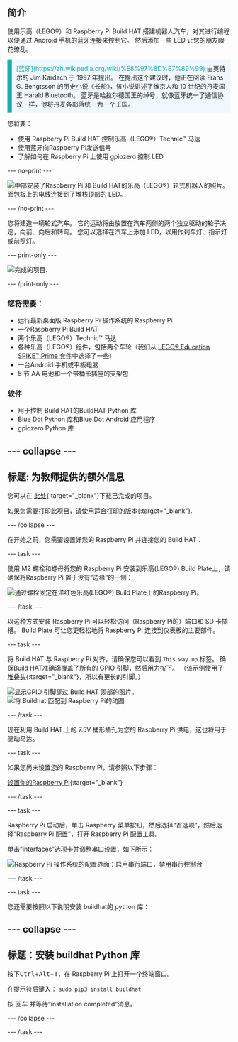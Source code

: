 ## 简介

使用乐高（LEGO®）和 Raspberry Pi Build HAT 搭建机器人汽车，对其进行编程以便通过 Android 手机的蓝牙连接来控制它。 然后添加一些 LED 让您的朋友眼花缭乱。

<p style="border-left: solid; border-width:10px; border-color: #0faeb0; background-color: aliceblue; padding: 10px;">
<span style="color: #0faeb0">[蓝牙](https://zh.wikipedia.org/wiki/%E8%97%8D%E7%89%99)</span> 由英特尔的 Jim Kardach 于 1997 年提出。 在提出这个建议时，他正在阅读 Frans G. Bengtsson 的历史小说《长船》，该小说讲述了维京人和 10 世纪的丹麦国王 Harald Bluetooth。 蓝牙是哈拉尔德国王的绰号，就像蓝牙统一了通信协议一样，他将丹麦各部落统一为一个王国。
</p>

您将要：
+ 使用 Raspberry Pi Build HAT 控制乐高（LEGO®）Technic™ 马达
+ 使用蓝牙向Raspberry Pi发送信号
+ 了解如何在 Raspberry Pi 上使用 gpiozero 控制 LED

--- no-print ---

![中部安装了Raspberry Pi 和 Build HAT的乐高（LEGO®）轮式机器人的照片。 面包板上的电线连接到了堆栈顶部的 LED。](images/lego-bot.gif)

--- /no-print ---

您将建造一辆轮式汽车。 它的运动将由放置在汽车两侧的两个独立驱动的轮子决定，向前、向后和转弯。 您可以选择在汽车上添加 LED，以用作刹车灯、指示灯或前照灯。

--- print-only ---

![完成的项目.](images/buggy.JPG)

--- /print-only ---

### 您将需要：

+ 运行最新桌面版 Raspberry Pi 操作系统的 Raspberry Pi
+ 一个Raspberry Pi Build HAT
+ 两个乐高（LEGO®）Technic™ 马达
+ 各种乐高（LEGO®）组件，包括两个车轮（我们从 [LEGO® Education SPIKE™ Prime 套件](https://education.lego.com/en-gb/product/spike-prime)中选择了一些）
+ 一台Android 手机或平板电脑
+ 5 节 AA 电池和一个带桶形插座的支架包

### 软件

+ 用于控制 Build HAT的BuildHAT Python 库
+ Blue Dot Python 库和Blue Dot Android 应用程序
+ gpiozero Python 库


--- collapse ---
---
标题: 为教师提供的额外信息
---

您可以在 [此处](https://rpf.io/p/zh-CN/bt-robot-car-go){:target="_blank"}下载已完成的项目。

如果您需要打印此项目，请使用[适合打印的版本](https://projects.raspberrypi.org/zh-CN/projects/bt-robot-car/print){:target="_blank"}.

--- /collapse ---

在开始之前，您需要设置好您的 Raspberry Pi 并连接您的 Build HAT：

--- task ---

使用 M2 螺栓和螺母将您的 Raspberry Pi 安装到乐高(LEGO®) Build Plate上，请确保将Raspberry Pi 置于没有“边缘”的一侧：

 ![通过螺栓固定在洋红色乐高(LEGO®) Build Plate上的Raspberry Pi。](images/build_11.jpg)

--- /task ---

以这种方式安装 Raspberry Pi 可以轻松访问（Raspberry Pi的）端口和 SD 卡插槽。 Build Plate 可让您更轻松地将 Raspberry Pi 连接到仪表板的主要部件。

--- task ---

将 Build HAT 与 Raspberry Pi 对齐，请确保您可以看到 `This way up` 标签。 确保Build HAT准确滴覆盖了所有的 GPIO 引脚，然后用力按下。 （该示例使用了 [堆叠头](https://www.adafruit.com/product/2223){:target="_blank"}，所以有更长的引脚。）

![显示GPIO 引脚穿过 Build HAT 顶部的图片。](images/build_15.jpg) ![将 Buildhat 匹配到 Raspberry Pi的动图](images/haton.gif)

--- /task ---

现在利用 Build HAT 上的 7.5V 桶形插孔为您的 Raspberry Pi 供电，这也将用于驱动马达。

--- task ---

如果您尚未设置您的 Raspberry Pi，请参照以下步骤：

[设置你的Raspberry Pi](https://projects.raspberrypi.org/zh-CN/projects/raspberry-pi-setting-up){:target="_blank"}

--- /task ---

--- task ---

Raspberry Pi 启动后，单击 Raspberry 菜单按钮，然后选择“首选项”，然后选择“Raspberry Pi 配置”，打开 Raspberry Pi 配置工具。

单击“interfaces”选项卡并调整串口设置，如下所示：

![Raspberry Pi 操作系统的配置界面：启用串行端口，禁用串行控制台](images/configshot.jpg)

--- /task ---

--- task ---

您还需要按照以下说明安装 buildhat的 python 库：

--- collapse ---
---
标题：安装 buildhat Python 库
---

按下<kbd>Ctrl</kbd>+<kbd>Alt</kbd>+<kbd>T</kbd>，在 Raspberry Pi 上打开一个终端窗口。

在提示符后键入： `sudo pip3 install buildhat`

按 <kbd>回车</kbd> 并等待“installation completed”消息。

--- /collapse ---

--- /task ---